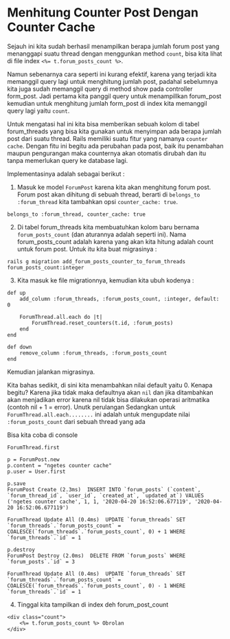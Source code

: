 # Menhitung Counter Post Dengan Counter Cache

Sejauh ini kita sudah berhasil menampilkan berapa jumlah forum post yang menanggapi suatu thread dengan menggunkan method `count`, bisa kita lihat di file index `<%= t.forum_posts_count %>`.

Namun sebenarnya cara seperti ini kurang efektif, karena yang terjadi kita memanggil query lagi untuk menghitung jumlah post, padahal sebelumnya kita juga sudah memanggil query di method show pada controller form_post. Jadi pertama kita panggil query untuk menampillkan forum_post kemudian untuk menghitung jumlah form_post di index kita memanggil query lagi yaitu `count`.

Untuk mengatasi hal ini kita bisa memberikan sebuah kolom di tabel forum_threads yang bisa kita gunakan untuk menyimpan ada berapa jumlah post dari suatu thread. Rails memiliki suatu fitur yang namanya `counter cache`. Dengan fitu ini begitu ada perubahan pada post, baik itu penambahan maupun pengurangan maka counternya akan otomatis dirubah dan itu tanpa memerlukan query ke database lagi.

Implementasinya adalah sebagai berikut :

1. Masuk ke model `ForumPost` karena kita akan menghitung forum post. Forum post akan dihitung di sebuah thread, berarti di `belongs_to :forum_thread` kita tambahkan opsi `counter_cache: true`.

```
belongs_to :forum_thread, counter_cache: true
```

2. Di tabel forum_threads kita membuatuhkan kolom baru bernama `forum_posts_count` (dan aturannya adalah seperti ini). Nama forum_posts_count adalah karena yang akan kita hitung adalah count untuk forum post. Untuk itu kita buat migrasinya :

```
rails g migration add_forum_posts_counter_to_forum_threads forum_posts_count:integer
```

3. Kita masuk ke file migrationnya, kemudian kita ubuh kodenya :

```
def up
    add_column :forum_threads, :forum_posts_count, :integer, default: 0

    ForumThread.all.each do |t|
        ForumThread.reset_counters(t.id, :forum_posts)
    end
end

def down
    remove_column :forum_threads, :forum_posts_count
end
```

Kemudian jalankan migrasinya.

Kita bahas sedikit, di sini kita menambahkan nilai default yaitu 0. Kenapa begitu? Karena jika tidak maka defaultnya akan `nil` dan jika ditambahkan akan menjadikan error karena nil tidak bisa dilakukan operasi aritmatika (contoh nil + 1 = error). Unutk perulangan
Sedangkan untuk `ForumThread.all.each........` ini adalah untuk mengupdate nilai `:forum_posts_count` dari sebuah thread yang ada

Bisa kita coba di console

```
ForumThread.first

p = ForumPost.new
p.content = "ngetes counter cache"
p.user = User.first

p.save
ForumPost Create (2.3ms)  INSERT INTO `forum_posts` (`content`, `forum_thread_id`, `user_id`, `created_at`, `updated_at`) VALUES ('ngetes counter cache', 1, 1, '2020-04-20 16:52:06.677119', '2020-04-20 16:52:06.677119')

ForumThread Update All (0.4ms)  UPDATE `forum_threads` SET `forum_threads`.`forum_posts_count` = COALESCE(`forum_threads`.`forum_posts_count`, 0) + 1 WHERE `forum_threads`.`id` = 1

p.destroy
ForumPost Destroy (2.0ms)  DELETE FROM `forum_posts` WHERE `forum_posts`.`id` = 3

ForumThread Update All (0.4ms)  UPDATE `forum_threads` SET `forum_threads`.`forum_posts_count` = COALESCE(`forum_threads`.`forum_posts_count`, 0) - 1 WHERE `forum_threads`.`id` = 1
```

4. Tinggal kita tampilkan di index deh forum_post_count

```
<div class="count">
    <%= t.forum_posts_count %> Obrolan
</div>
```
